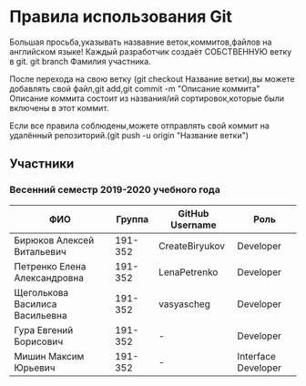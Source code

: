﻿# Правила использования Git

Большая просьба,указывать назвавние веток,коммитов,файлов на английском языке!
Каждый разработчик создаёт СОБСТВЕННУЮ ветку в git. git branch Фамилия участника.

После перехода на свою ветку (git checkout Название ветки),вы можете добавлять свой файл,git add,git commit -m "Описание коммита"
Описание коммита состоит из названия/ий сортировок,которые были включены в этот коммит.

Если все правила соблюдены,можете отправлять свой коммит на удалённый репозиторий.(git push -u origin "Название ветки")
## Участники 

### Весенний семестр 2019-2020 учебного года

| ФИО  | Группа | GitHub Username | Роль |
|---|---|---|---|
| Бирюков Алексей Витальевич     | 191-352 | CreateBiryukov   | Developer |
| Петренко Елена Александровна   | 191-352 | LenaPetrenko     | Developer |
| Щеголькова Василиса Васильевна | 191-352 | vasyascheg       | Developer |
| Гура Евгений Борисович         | 191-352 |       -          | Developer |
| Мишин Максим Юрьевич           | 191-352 |        -         | Interface Developer |
